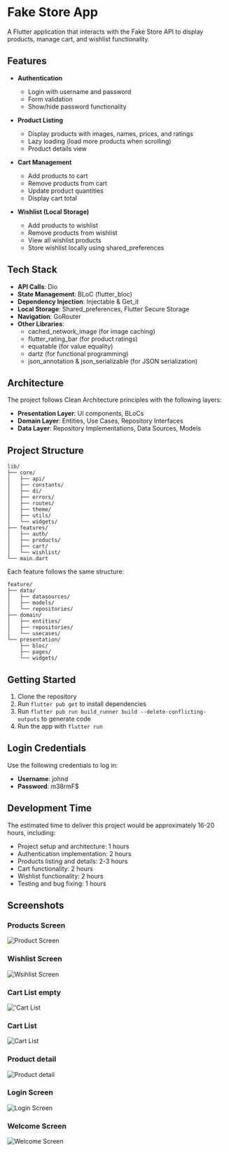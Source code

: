 # Fake Store App

A Flutter application that interacts with the Fake Store API to display products, manage cart, and wishlist functionality.

## Features

- **Authentication**
  - Login with username and password
  - Form validation
  - Show/hide password functionality

- **Product Listing**
  - Display products with images, names, prices, and ratings
  - Lazy loading (load more products when scrolling)
  - Product details view

- **Cart Management**
  - Add products to cart
  - Remove products from cart
  - Update product quantities
  - Display cart total

- **Wishlist (Local Storage)**
  - Add products to wishlist
  - Remove products from wishlist
  - View all wishlist products
  - Store wishlist locally using shared_preferences

## Tech Stack

- **API Calls**: Dio
- **State Management**: BLoC (flutter_bloc)
- **Dependency Injection**: Injectable & Get_it
- **Local Storage**: Shared_preferences, Flutter Secure Storage
- **Navigation**: GoRouter
- **Other Libraries**:
  - cached_network_image (for image caching)
  - flutter_rating_bar (for product ratings)
  - equatable (for value equality)
  - dartz (for functional programming)
  - json_annotation & json_serializable (for JSON serialization)

## Architecture

The project follows Clean Architecture principles with the following layers:

- **Presentation Layer**: UI components, BLoCs
- **Domain Layer**: Entities, Use Cases, Repository Interfaces
- **Data Layer**: Repository Implementations, Data Sources, Models

## Project Structure

```
lib/
├── core/
│   ├── api/
│   ├── constants/
│   ├── di/
│   ├── errors/
│   ├── routes/
│   ├── theme/
│   ├── utils/
│   └── widgets/
├── features/
│   ├── auth/
│   ├── products/
│   ├── cart/
│   └── wishlist/
└── main.dart
```

Each feature follows the same structure:

```
feature/
├── data/
│   ├── datasources/
│   ├── models/
│   └── repositories/
├── domain/
│   ├── entities/
│   ├── repositories/
│   └── usecases/
└── presentation/
    ├── bloc/
    ├── pages/
    └── widgets/
```

## Getting Started

1. Clone the repository
2. Run `flutter pub get` to install dependencies
3. Run `flutter pub run build_runner build --delete-conflicting-outputs` to generate code
4. Run the app with `flutter run`

## Login Credentials

Use the following credentials to log in:

- **Username**: johnd
- **Password**: m38rmF$

## Development Time

The estimated time to deliver this project would be approximately 16-20 hours, including:

- Project setup and architecture: 1 hours
- Authentication implementation: 2 hours
- Products listing and details: 2-3 hours
- Cart functionality: 2 hours
- Wishlist functionality: 2 hours
- Testing and bug fixing: 1 hours



## Screenshots

### Products Screen
![Product Screen](screenshots/Simulator%20Screenshot%20-%20iPhone%2015%20Pro%20Max%20-%202025-05-26%20at%2002.00.30.png)

### Wishlist Screen
![Wsihlist Screen](screenshots/Simulator%20Screenshot%20-%20iPhone%2015%20Pro%20Max%20-%202025-05-26%20at%2002.00.39.png)

### Cart List empty
!['Cart List](screenshots/Simulator%20Screenshot%20-%20iPhone%2015%20Pro%20Max%20-%202025-05-26%20at%2002.00.43.png)

### Cart List
![Cart List](screenshots/Simulator%20Screenshot%20-%20iPhone%2015%20Pro%20Max%20-%202025-05-26%20at%2002.00.52.png)

### Product detail
![Product detail](screenshots/Simulator%20Screenshot%20-%20iPhone%2015%20Pro%20Max%20-%202025-05-26%20at%2002.00.59.png)

### Login Screen
![Login Screen](screenshots/Simulator%20Screenshot%20-%20iPhone%2015%20Pro%20Max%20-%202025-05-26%20at%2002.02.42.png)

### Welcome Screen
![Welcome Screen](screenshots/Simulator%20Screenshot%20-%20iPhone%2015%20Pro%20Max%20-%202025-05-26%20at%2002.02.57.png)
